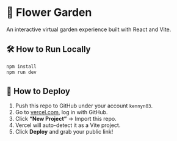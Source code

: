 
# 🌸 Flower Garden

An interactive virtual garden experience built with React and Vite.

## 🛠 How to Run Locally

```bash
npm install
npm run dev
```

## 🚀 How to Deploy

1. Push this repo to GitHub under your account `kennyn03`.
2. Go to [vercel.com](https://vercel.com), log in with GitHub.
3. Click **“New Project”** → Import this repo.
4. Vercel will auto-detect it as a Vite project.
5. Click **Deploy** and grab your public link!
